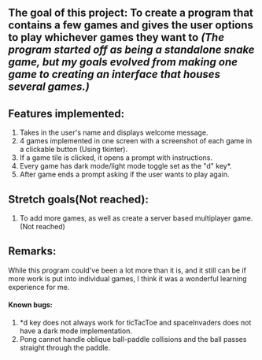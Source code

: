 ## **The goal of this project:** To create a program that contains a few games and gives the user options to play whichever games they want to *(The program started off as being a standalone snake game, but my goals evolved from making one game to creating an interface that houses several games.)*

## Features implemented: 
1. Takes in the user's name and displays welcome message.
2. 4 games implemented in one screen with a screenshot of each game in a clickable button (Using tkinter). 
3. If a game tile is clicked, it opens a prompt with instructions.
4. Every game has dark mode/light mode toggle set as the "d" key*.
5. After game ends a prompt asking if the user wants to play again. 

## Stretch goals(Not reached): 
1. To add more games, as well as create a server based multiplayer game. (Not reached) 

## Remarks:
While this program could've been a lot more than it is, and it still can be if more work is put into individual games, I think it was a wonderful learning experience for me. 

#### Known bugs: 
1. *d key does not always work for ticTacToe and spaceInvaders does not have a dark mode implementation.
2. Pong cannot handle oblique ball-paddle collisions and the ball passes straight through the paddle. 
